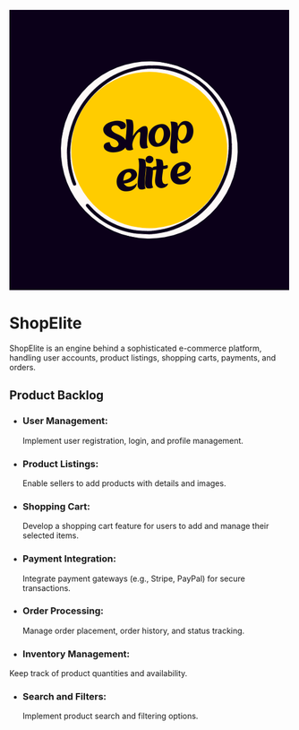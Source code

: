 ![title](Images/ShopEliteLogo.png)
# ShopElite

ShopElite is an engine behind a sophisticated e-commerce platform, handling user accounts, product listings, shopping carts, payments, and orders.

## Product Backlog
- ### User Management: 
    Implement user registration, login, and profile management.
- ### Product Listings: 
    Enable sellers to add products with details and images.
- ### Shopping Cart: 
    Develop a shopping cart feature for users to add and manage their selected items.
- ### Payment Integration: 
    Integrate payment gateways (e.g., Stripe, PayPal) for secure transactions.
- ### Order Processing: 
    Manage order placement, order history, and status tracking.
- ### Inventory Management: 
Keep track of product quantities and availability.
- ### Search and Filters: 
    Implement product search and filtering options.

